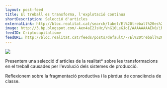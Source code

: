 ```yaml
---
layout: post-feed
title: El treball es transforma, l'explotació continua
shortDescription: Selecció d'articles
externalLink: http://bloc.realitat.cat/search/label/El%20treball%20es%20transforma
image: http://3.bp.blogspot.com/-Aen4aE2JsHc/VnG10LeGJoI/AAAAAAAAEk0/ibDyejVqy_4/s1600/mateixaexplotacio-web.jpg
feedID: Criptocapitalisme
feedURL: http://bloc.realitat.cat/feeds/posts/default/-/El%20treball%20es%20transforma
---
```


<div class="archive">
 <article>
  <div>
  	<img src="https://4.bp.blogspot.com/-x3v9xz2Tdjg/WHbRa_lFWLI/AAAAAAAAFXI/TY47HYb5am02DCaPL5vqXsmbzaWUqIJ7gCLcB/s800/camarada-robot.jpg">
  	<p class="lead">Presentem una selecció d'articles de la realitat* sobre les transformacions en el treball causades per l'evolució dels sistemes de producció.</p>
  	<p class="laed">Reflexionem sobre la fragmentació productiva i la pèrdua de consciència de classe. </p>
  </div>	
 </article>
</div>